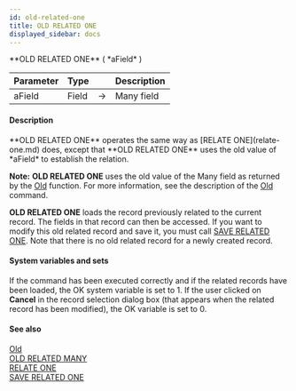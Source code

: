 ```yaml
---
id: old-related-one
title: OLD RELATED ONE
displayed_sidebar: docs
---
```


<!--REF #_command_.OLD RELATED ONE.Syntax-->**OLD RELATED ONE** ( *aField* )<!-- END REF-->
<!--REF #_command_.OLD RELATED ONE.Params-->
| Parameter | Type |  | Description |
| --- | --- | --- | --- |
| aField | Field | -> | Many field |

<!-- END REF-->

#### Description 

<!--REF #_command_.OLD RELATED ONE.Summary-->**OLD RELATED ONE** operates the same way as [RELATE ONE](relate-one.md) does, except that **OLD RELATED ONE** uses the old value of *aField* to establish the relation.<!-- END REF-->

**Note:** **OLD RELATED ONE** uses the old value of the Many field as returned by the [Old](old.md) function. For more information, see the description of the [Old](old.md) command.

**OLD RELATED ONE** loads the record previously related to the current record. The fields in that record can then be accessed. If you want to modify this old related record and save it, you must call [SAVE RELATED ONE](save-related-one.md). Note that there is no old related record for a newly created record.

#### System variables and sets 

If the command has been executed correctly and if the related records have been loaded, the OK system variable is set to 1\. If the user clicked on **Cancel** in the record selection dialog box (that appears when the related record has been modified), the OK variable is set to 0\. 

#### See also 

[Old](old.md)  
[OLD RELATED MANY](old-related-many.md)  
[RELATE ONE](relate-one.md)  
[SAVE RELATED ONE](save-related-one.md)  